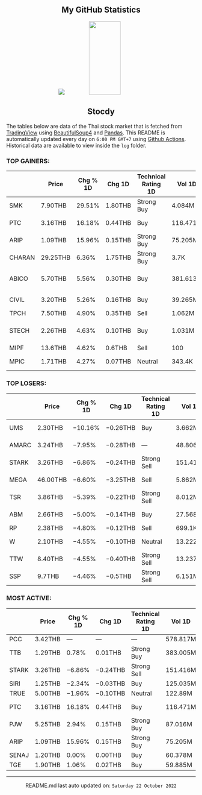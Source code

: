 <div align="center">

## My GitHub Statistics
<img src="https://github-readme-streak-stats.herokuapp.com/?user=nopnopwei&theme=black-ice&hide_border=true&stroke=0000&background=0D1117&ring=FFE573&fire=FF8623&currStreakLabel=FF8623" />
<img width="41%" height="195px" src="https://github-readme-stats.vercel.app/api/top-langs/?username=nopnopwei&layout=compact&hide_border=true&title_color=FEE473&text_color=FFFFFF&bg_color=0d1117" />
    
## Stocdy
<div align="left">

The tables below are data of the Thai stock market that is fetched from [TradingView](https://www.tradingview.com/markets/stocks-thailand/market-movers-all-stocks/) using [BeautifulSoup4](https://www.crummy.com/software/BeautifulSoup/bs4/doc/) and [Pandas](https://pandas.pydata.org). This README is automatically updated every day on `6:00 PM GMT+7` using [Github Actions](https://www.tradingview.com/markets/stocks-thailand/market-movers-all-stocks/). Historical data are available to view inside the `log` folder.
### TOP GAINERS:
|        | Price    | Chg % 1D   | Chg 1D   | Technical Rating 1D   | Vol 1D   | Volume * Price 1D   | Market cap   | P/E (TTM)   | EPS (TTM)   | Sector                | Sector Chg % 1D   |
|--------|----------|------------|----------|-----------------------|----------|---------------------|--------------|-------------|-------------|-----------------------|-------------------|
| SMK    | 7.90THB  | 29.51%     | 1.80THB  | Strong Buy            | 4.084M   | 32.263M             | 1.58BTHB     | —           | −185.62THB  | Finance               | −0.54%            |
| PTC    | 3.16THB  | 16.18%     | 0.44THB  | Buy                   | 116.471M | 368.049M            | 1.296BTHB    | 12.45       | 0.22THB     | Industrial Services   | +0.01%            |
| ARIP   | 1.09THB  | 15.96%     | 0.15THB  | Strong Buy            | 75.205M  | 81.973M             | 507.94MTHB   | 35.88       | 0.03THB     | Commercial Services   | +0.13%            |
| CHARAN | 29.25THB | 6.36%      | 1.75THB  | Strong Buy            | 3.7K     | 108.225K            | 351MTHB      | —           | −3.29THB    | Finance               | −0.54%            |
| ABICO  | 5.70THB  | 5.56%      | 0.30THB  | Buy                   | 381.613K | 2.175M              | 1.393BTHB    | 27.58       | 0.20THB     | Consumer Non-Durables | −0.35%            |
| CIVIL  | 3.20THB  | 5.26%      | 0.16THB  | Buy                   | 39.265M  | 125.646M            | 2.24BTHB     | 14.14       | 0.22THB     | Industrial Services   | +0.01%            |
| TPCH   | 7.50THB  | 4.90%      | 0.35THB  | Sell                  | 1.062M   | 7.964M              | 3.009BTHB    | 38.30       | 0.19THB     | Utilities             | +0.15%            |
| STECH  | 2.26THB  | 4.63%      | 0.10THB  | Buy                   | 1.031M   | 2.329M              | 1.638BTHB    | 13.78       | 0.16THB     | Non-Energy Minerals   | +0.08%            |
| MIPF   | 13.6THB  | 4.62%      | 0.6THB   | Sell                  | 100      | 1.36K               | 2.584BTHB    | 46.02       | 0.28THB     | Finance               | −0.54%            |
| MPIC   | 1.71THB  | 4.27%      | 0.07THB  | Neutral               | 343.4K   | 587.214K            | 2.223BTHB    | 165.66      | 0.01THB     | Consumer Services     | −0.30%            |
### TOP LOSERS:
|       | Price    | Chg % 1D   | Chg 1D   | Technical Rating 1D   | Vol 1D   | Volume * Price 1D   | Market cap   | P/E (TTM)   | EPS (TTM)   | Sector                 | Sector Chg % 1D   |
|-------|----------|------------|----------|-----------------------|----------|---------------------|--------------|-------------|-------------|------------------------|-------------------|
| UMS   | 2.30THB  | −10.16%    | −0.26THB | Buy                   | 3.662M   | 8.423M              | 2.634BTHB    | —           | −0.01THB    | Energy Minerals        | +0.11%            |
| AMARC | 3.24THB  | −7.95%     | −0.28THB | —                     | 48.806M  | 158.131M            | 1.361BTHB    | —           | —           | Commercial Services    | +0.13%            |
| STARK | 3.26THB  | −6.86%     | −0.24THB | Strong Sell           | 151.416M | 493.617M            | 38.815BTHB   | 13.52       | 0.26THB     | Finance                | −0.54%            |
| MEGA  | 46.00THB | −6.60%     | −3.25THB | Sell                  | 5.862M   | 269.638M            | 40.106BTHB   | 18.73       | 2.63THB     | Health Technology      | −5.28%            |
| TSR   | 3.86THB  | −5.39%     | −0.22THB | Strong Sell           | 8.012M   | 30.927M             | 2.111BTHB    | 87.74       | 0.05THB     | Producer Manufacturing | −0.91%            |
| ABM   | 2.66THB  | −5.00%     | −0.14THB | Buy                   | 27.568M  | 73.331M             | 1.064BTHB    | 31.11       | 0.09THB     | Process Industries     | +0.13%            |
| RP    | 2.38THB  | −4.80%     | −0.12THB | Sell                  | 699.1K   | 1.664M              | 477.932MTHB  | —           | −0.47THB    | Transportation         | +0.50%            |
| W     | 2.10THB  | −4.55%     | −0.10THB | Neutral               | 13.222M  | 27.766M             | 1.709BTHB    | —           | −0.42THB    | Consumer Services      | −0.30%            |
| TTW   | 8.40THB  | −4.55%     | −0.40THB | Strong Sell           | 13.237M  | 111.192M            | 33.516BTHB   | 11.79       | 0.75THB     | Utilities              | +0.15%            |
| SSP   | 9.7THB   | −4.46%     | −0.5THB  | Strong Sell           | 6.151M   | 59.361M             | 12.052BTHB   | 9.02        | 1.12THB     | Utilities              | +0.15%            |
### MOST ACTIVE:
|       | Price   | Chg % 1D   | Chg 1D   | Technical Rating 1D   | Vol 1D   | Volume * Price 1D   | Market cap   | P/E (TTM)   | EPS (TTM)   | Sector              | Sector Chg % 1D   |
|-------|---------|------------|----------|-----------------------|----------|---------------------|--------------|-------------|-------------|---------------------|-------------------|
| PCC   | 3.42THB | —          | —        | —                     | 578.817M | 1.98B               | —            | —           | —           | —                   | -                 |
| TTB   | 1.29THB | 0.78%      | 0.01THB  | Strong Buy            | 383.005M | 494.077M            | 124.644BTHB  | 9.47        | 0.14THB     | Finance             | −0.54%            |
| STARK | 3.26THB | −6.86%     | −0.24THB | Strong Sell           | 151.416M | 493.617M            | 38.815BTHB   | 13.52       | 0.26THB     | Finance             | −0.54%            |
| SIRI  | 1.25THB | −2.34%     | −0.03THB | Buy                   | 125.035M | 156.294M            | 18.607BTHB   | 10.42       | 0.13THB     | Finance             | −0.54%            |
| TRUE  | 5.00THB | −1.96%     | −0.10THB | Neutral               | 122.89M  | 614.448M            | 166.721BTHB  | —           | −0.09THB    | Communications      | −1.09%            |
| PTC   | 3.16THB | 16.18%     | 0.44THB  | Buy                   | 116.471M | 368.049M            | 1.296BTHB    | 12.45       | 0.22THB     | Industrial Services | +0.01%            |
| PJW   | 5.25THB | 2.94%      | 0.15THB  | Strong Buy            | 87.016M  | 456.833M            | 3.165BTHB    | 24.57       | 0.22THB     | Process Industries  | +0.13%            |
| ARIP  | 1.09THB | 15.96%     | 0.15THB  | Strong Buy            | 75.205M  | 81.973M             | 507.94MTHB   | 35.88       | 0.03THB     | Commercial Services | +0.13%            |
| SENAJ | 1.20THB | 0.00%      | 0.00THB  | Buy                   | 60.378M  | 72.454M             | 5.04BTHB     | —           | −0.09THB    | Finance             | −0.54%            |
| TGE   | 1.90THB | 1.06%      | 0.02THB  | Buy                   | 59.885M  | 113.782M            | 4.18BTHB     | 19.14       | 0.10THB     | Utilities           | +0.15%            |
<hr>
<div align="center">

README.md last auto updated on: `Saturday 22 October 2022`
<br>
</div>
    